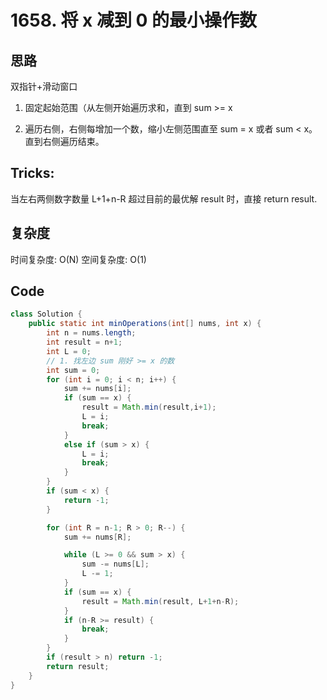 # 1658. 将 x 减到 0 的最小操作数

## 思路

双指针+滑动窗口

1. 固定起始范围（从左侧开始遍历求和，直到 sum >= x

2. 遍历右侧，右侧每增加一个数，缩小左侧范围直至 sum = x 或者 sum < x。直到右侧遍历结束。

## Tricks:

当左右两侧数字数量 L+1+n-R 超过目前的最优解 result 时，直接 return result.

## 复杂度

时间复杂度: O(N)
空间复杂度: O(1)

## Code

```JAVA
class Solution {
    public static int minOperations(int[] nums, int x) {
        int n = nums.length;
        int result = n+1;
        int L = 0;
        // 1. 找左边 sum 刚好 >= x 的数
        int sum = 0;
        for (int i = 0; i < n; i++) {
            sum += nums[i];
            if (sum == x) {
                result = Math.min(result,i+1);
                L = i;
                break;
            }
            else if (sum > x) {
                L = i;
                break;
            }
        }
        if (sum < x) {
            return -1;
        }

        for (int R = n-1; R > 0; R--) {
            sum += nums[R];

            while (L >= 0 && sum > x) {
                sum -= nums[L];
                L -= 1;
            }
            if (sum == x) {
                result = Math.min(result, L+1+n-R);
            }
            if (n-R >= result) {
                break;
            }
        }
        if (result > n) return -1;
        return result;
    }
}
```
